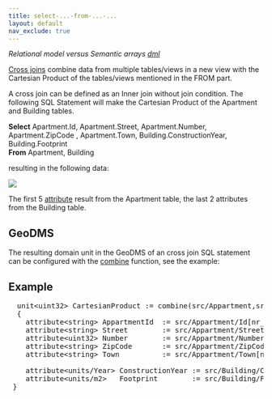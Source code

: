 ```yaml
---
title: select-...-from-...-...
layout: default
nav_exclude: true
---
```

*Relational model versus Semantic arrays [dml](dml)*

[Cross joins](https://en.wikipedia.org/wiki/Join_(SQL)#Cross_join) combine data from multiple tables/views in a new view with the Cartesian Product of the tables/views mentioned in the FROM part.

A cross join can be defined as an Inner join without join condition. The following SQL Statement will make the Cartesian Product of the Apartment and Building tables.


**Select** Apartment.Id, Apartment.Street, Apartment.Number, Apartment.ZipCode
         , Apartment.Town, Building.ConstructionYear, Building.Footprint<BR> 
**From** Apartment, Building 

resulting in the following data:

![](../assets/img/GUI/relation_join_cross.png)

The first 5 [attribute](attribute) result from the Apartment table, the last 2 attributes from the Building table.

## GeoDMS 
The resulting domain unit in the GeoDMS of an cross join SQL statement can be configured with the [combine](combine) function, see the example:

## Example 

<pre>
  unit&lt;uint32&gt; CartesianProduct := combine(src/Appartment,src/Building)
  {
    attribute&lt;string&gt; AppartmentId  := src/Appartment/Id[nr_1];
    attribute&lt;string&gt; Street        := src/Appartment/Street[nr_1];
    attribute&lt;uint32&gt; Number        := src/Appartment/Number[nr_1];
    attribute&lt;string&gt; ZipCode       := src/Appartment/ZipCode[nr_1];
    attribute&lt;string&gt; Town          := src/Appartment/Town[nr_1];
 
    attribute&lt;units/Year&gt; ConstructionYear := src/Building/ConstructionYear[nr_2];
    attribute&lt;units/m2&gt;   Footprint        := src/Building/Footprint[nr_2];
 }
</pre>